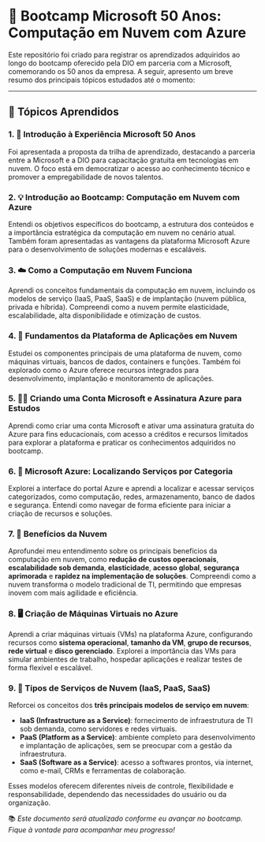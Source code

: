 # 🚀 Bootcamp Microsoft 50 Anos: Computação em Nuvem com Azure

Este repositório foi criado para registrar os aprendizados adquiridos ao longo do bootcamp oferecido pela DIO em parceria com a Microsoft, comemorando os 50 anos da empresa. A seguir, apresento um breve resumo dos principais tópicos estudados até o momento:

---

## 📌 Tópicos Aprendidos

### 1. 📖 Introdução à Experiência Microsoft 50 Anos  
Foi apresentada a proposta da trilha de aprendizado, destacando a parceria entre a Microsoft e a DIO para capacitação gratuita em tecnologias em nuvem. O foco está em democratizar o acesso ao conhecimento técnico e promover a empregabilidade de novos talentos.

### 2. 💡 Introdução ao Bootcamp: Computação em Nuvem com Azure  
Entendi os objetivos específicos do bootcamp, a estrutura dos conteúdos e a importância estratégica da computação em nuvem no cenário atual. Também foram apresentadas as vantagens da plataforma Microsoft Azure para o desenvolvimento de soluções modernas e escaláveis.

### 3. ☁️ Como a Computação em Nuvem Funciona  
Aprendi os conceitos fundamentais da computação em nuvem, incluindo os modelos de serviço (IaaS, PaaS, SaaS) e de implantação (nuvem pública, privada e híbrida). Compreendi como a nuvem permite elasticidade, escalabilidade, alta disponibilidade e otimização de custos.

### 4. 🧱 Fundamentos da Plataforma de Aplicações em Nuvem  
Estudei os componentes principais de uma plataforma de nuvem, como máquinas virtuais, bancos de dados, containers e funções. Também foi explorado como o Azure oferece recursos integrados para desenvolvimento, implantação e monitoramento de aplicações.

### 5. 🧑‍💻 Criando uma Conta Microsoft e Assinatura Azure para Estudos  
Aprendi como criar uma conta Microsoft e ativar uma assinatura gratuita do Azure para fins educacionais, com acesso a créditos e recursos limitados para explorar a plataforma e praticar os conhecimentos adquiridos no bootcamp.

### 6. 📂 Microsoft Azure: Localizando Serviços por Categoria  
Explorei a interface do portal Azure e aprendi a localizar e acessar serviços categorizados, como computação, redes, armazenamento, banco de dados e segurança. Entendi como navegar de forma eficiente para iniciar a criação de recursos e soluções.

### 7. 🌟 Benefícios da Nuvem  
Aprofundei meu entendimento sobre os principais benefícios da computação em nuvem, como **redução de custos operacionais**, **escalabilidade sob demanda**, **elasticidade**, **acesso global**, **segurança aprimorada** e **rapidez na implementação de soluções**. Compreendi como a nuvem transforma o modelo tradicional de TI, permitindo que empresas inovem com mais agilidade e eficiência.

### 8. 🖥️ Criação de Máquinas Virtuais no Azure  
Aprendi a criar máquinas virtuais (VMs) na plataforma Azure, configurando recursos como **sistema operacional**, **tamanho da VM**, **grupo de recursos**, **rede virtual** e **disco gerenciado**. Explorei a importância das VMs para simular ambientes de trabalho, hospedar aplicações e realizar testes de forma flexível e escalável.

### 9. 🧰 Tipos de Serviços de Nuvem (IaaS, PaaS, SaaS)  
Reforcei os conceitos dos **três principais modelos de serviço em nuvem**:  
- **IaaS (Infrastructure as a Service)**: fornecimento de infraestrutura de TI sob demanda, como servidores e redes virtuais.  
- **PaaS (Platform as a Service)**: ambiente completo para desenvolvimento e implantação de aplicações, sem se preocupar com a gestão da infraestrutura.  
- **SaaS (Software as a Service)**: acesso a softwares prontos, via internet, como e-mail, CRMs e ferramentas de colaboração.  

Esses modelos oferecem diferentes níveis de controle, flexibilidade e responsabilidade, dependendo das necessidades do usuário ou da organização.


📚 *Este documento será atualizado conforme eu avançar no bootcamp. Fique à vontade para acompanhar meu progresso!*

